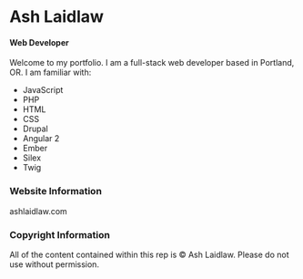 # Ash Laidlaw
#### Web Developer

Welcome to my portfolio. I am a full-stack web developer based in Portland, OR. I am familiar with:
   * JavaScript
   * PHP
   * HTML
   * CSS
   * Drupal
   * Angular 2
   * Ember
   * Silex
   * Twig

### Website Information

ashlaidlaw.com

### Copyright Information

All of the content contained within this rep is © Ash Laidlaw. Please do not use without permission.
